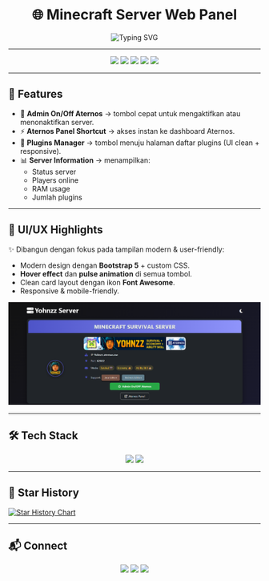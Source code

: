 <p align="center">
  <a href="https://yohnzz-server.netlify.app/" target="_blank"<img src="./images/oihoihoi.png" alt="Minecraft Panel Banner" width="100%" /> </a>
</p>

<h1 align="center">🌐 Minecraft Server Web Panel</h1>

<p align="center">
  <img src="https://readme-typing-svg.herokuapp.com?font=Fira+Code&pause=1000&color=00C0FF&center=true&vCenter=true&width=600&lines=Aternos+Web+Panel;Manage+Your+Minecraft+Server;Fast+%26+Responsive+UI;Powered+by+HTML+CSS+Bootstrap" alt="Typing SVG" />
</p>

---

<p align="center">
  <a href="#"><img src="https://img.shields.io/badge/HTML5-E34F26?style=for-the-badge&logo=html5&logoColor=white"></a>
  <a href="#"><img src="https://img.shields.io/badge/CSS3-1572B6?style=for-the-badge&logo=css3&logoColor=white"></a>
  <a href="#"><img src="https://img.shields.io/badge/Bootstrap-7952B3?style=for-the-badge&logo=bootstrap&logoColor=white"></a>
  <a href="#"><img src="https://img.shields.io/badge/Font_Awesome-339AF0?style=for-the-badge&logo=fontawesome&logoColor=white"></a>
  <a href="#"><img src="https://img.shields.io/badge/License-MIT-yellow?style=for-the-badge"></a>
</p>

---

## 🚀 Features
- 🔄 **Admin On/Off Aternos** → tombol cepat untuk mengaktifkan atau menonaktifkan server.  
- ⚡ **Aternos Panel Shortcut** → akses instan ke dashboard Aternos.  
- 🔌 **Plugins Manager** → tombol menuju halaman daftar plugins (UI clean + responsive).  
- 📊 **Server Information** → menampilkan:
  - Status server  
  - Players online  
  - RAM usage  
  - Jumlah plugins  

---

## 🎨 UI/UX Highlights
✨ Dibangun dengan fokus pada tampilan modern & user-friendly:  
- Modern design dengan **Bootstrap 5** + custom CSS.  
- **Hover effect** dan **pulse animation** di semua tombol.  
- Clean card layout dengan ikon **Font Awesome**.  
- Responsive & mobile-friendly.  

<p align="center">
  <img src="./images/ssan.png" alt="Preview UI" width="600">
</p>

---

## 🛠️ Tech Stack
<p align="center">
  <img src="https://skillicons.dev/icons?i=html,css,bootstrap" />
  <img src="https://img.shields.io/badge/Font_Awesome-339AF0?style=flat&logo=fontawesome&logoColor=white" />
</p>

---

## 🌟 Star History
[![Star History Chart](https://api.star-history.com/svg?repos=Yohnzz/Minecraft-Panel&type=Date)](https://star-history.com/#Yohnzz/Minecraft-Panel)

---

## 📬 Connect
<p align="center">
  <a href="https://instagram.com/ignasiusmario05"><img src="https://img.shields.io/badge/Instagram-red?style=for-the-badge&logo=instagram&logoColor=white"></a>
  <a href="https://www.youtube.com/@Yohnkce"><img src="https://img.shields.io/badge/YouTube-darkred?style=for-the-badge&logo=youtube&logoColor=white"></a>
  <a href="mailto:yohnzz@example.com"><img src="https://img.shields.io/badge/Email-green?style=for-the-badge&logo=gmail&logoColor=white"></a>
</p>
